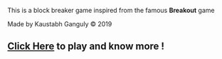 This is a block breaker game inspired from the famous **Breakout** game

Made by Kaustabh Ganguly ©️ 2019

## [Click Here](https://stabgan.github.io/blockbreakergame/) to play and know more !
